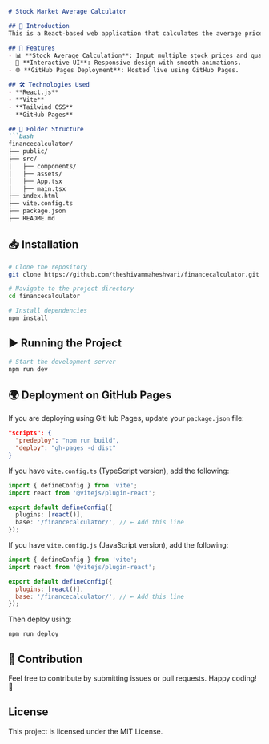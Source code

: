 ```markdown
# Stock Market Average Calculator

## 📌 Introduction
This is a React-based web application that calculates the average price of stocks based on user input. The project is built using **Vite**, **React**, and **Tailwind CSS**, and is deployed on **GitHub Pages**.

## 🚀 Features
- 📊 **Stock Average Calculation**: Input multiple stock prices and quantities to get the average price.
- 🎨 **Interactive UI**: Responsive design with smooth animations.
- 🌐 **GitHub Pages Deployment**: Hosted live using GitHub Pages.

## 🛠️ Technologies Used
- **React.js**
- **Vite**
- **Tailwind CSS**
- **GitHub Pages**

## 📂 Folder Structure
```bash
financecalculator/
├── public/
├── src/
│   ├── components/
│   ├── assets/
│   ├── App.tsx
│   ├── main.tsx
├── index.html
├── vite.config.ts
├── package.json
├── README.md
```

## 📥 Installation
```bash
# Clone the repository
git clone https://github.com/theshivammaheshwari/financecalculator.git

# Navigate to the project directory
cd financecalculator

# Install dependencies
npm install
```

## ▶️ Running the Project
```bash
# Start the development server
npm run dev
```

## 🌍 Deployment on GitHub Pages

If you are deploying using GitHub Pages, update your `package.json` file:

```json
"scripts": {
  "predeploy": "npm run build",
  "deploy": "gh-pages -d dist"
}
```

If you have `vite.config.ts` (TypeScript version), add the following:

```ts
import { defineConfig } from 'vite';
import react from '@vitejs/plugin-react';

export default defineConfig({
  plugins: [react()],
  base: '/financecalculator/', // ← Add this line
});
```

If you have `vite.config.js` (JavaScript version), add the following:

```js
import { defineConfig } from 'vite';
import react from '@vitejs/plugin-react';

export default defineConfig({
  plugins: [react()],
  base: '/financecalculator/', // ← Add this line
});
```

Then deploy using:

```sh
npm run deploy
```

## 🤝 Contribution
Feel free to contribute by submitting issues or pull requests. Happy coding! 🚀

## License
This project is licensed under the MIT License.

